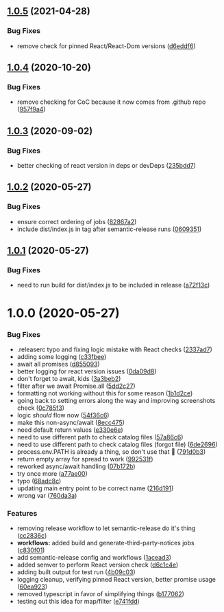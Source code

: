 ## [1.0.5](https://github.com/newrelic/validate-nerdpack-action/compare/v1.0.4...v1.0.5) (2021-04-28)


### Bug Fixes

* remove check for pinned React/React-Dom versions ([d6eddf6](https://github.com/newrelic/validate-nerdpack-action/commit/d6eddf664279f6221d83d5a6c606fd9a46534254))

## [1.0.4](https://github.com/newrelic/validate-nerdpack-action/compare/v1.0.3...v1.0.4) (2020-10-20)


### Bug Fixes

* remove checking for CoC because it now comes from .github repo ([957f9a4](https://github.com/newrelic/validate-nerdpack-action/commit/957f9a4861c8271b55e7ec940fd1d1cc3618192a))

## [1.0.3](https://github.com/newrelic/validate-nerdpack-action/compare/v1.0.2...v1.0.3) (2020-09-02)


### Bug Fixes

* better checking of react version in deps or devDeps ([235bdd7](https://github.com/newrelic/validate-nerdpack-action/commit/235bdd790d2f7137834108a02bb03fd21c159848))

## [1.0.2](https://github.com/newrelic/validate-nerdpack-action/compare/v1.0.1...v1.0.2) (2020-05-27)


### Bug Fixes

* ensure correct ordering of jobs ([82867a2](https://github.com/newrelic/validate-nerdpack-action/commit/82867a22ccdc9b64bf4dcde812d392d9c56d3e5a))
* include dist/index.js in tag after semantic-release runs ([0609351](https://github.com/newrelic/validate-nerdpack-action/commit/06093512ce40754bd751486cf5c93f18b3fff89f))

## [1.0.1](https://github.com/newrelic/validate-nerdpack-action/compare/v1.0.0...v1.0.1) (2020-05-27)


### Bug Fixes

* need to run build for dist/index.js to be included in release ([a72f13c](https://github.com/newrelic/validate-nerdpack-action/commit/a72f13c7daf56a695b11e1e8481ff6846b555da4))

# 1.0.0 (2020-05-27)


### Bug Fixes

* .releaserc typo and fixing logic mistake with React checks ([2337ad7](https://github.com/newrelic/validate-nerdpack-action/commit/2337ad7bedd292ebd841fafba69489a9a73ab57e))
* adding some logging ([c33fbee](https://github.com/newrelic/validate-nerdpack-action/commit/c33fbeefacb360052ce42afeeaebc939a785c3ec))
* await all promises ([d855093](https://github.com/newrelic/validate-nerdpack-action/commit/d855093e2a4ee342692f3a283bedc9a8b45fac20))
* better logging for react version issues ([0da09d8](https://github.com/newrelic/validate-nerdpack-action/commit/0da09d831fe90f0d1731a425e84a36554276e1c1))
* don't forget to await, kids ([3a3beb2](https://github.com/newrelic/validate-nerdpack-action/commit/3a3beb208bc146a3bb984400f8b47f22cd190d45))
* filter after we await Promise.all ([5dd2c27](https://github.com/newrelic/validate-nerdpack-action/commit/5dd2c2788b10ee985053e5d83b48be86e1a6d0f5))
* formatting not working without this for some reason ([1b1d2ce](https://github.com/newrelic/validate-nerdpack-action/commit/1b1d2cecee1221ae9ea13010a50f640d0a4c3a1c))
* going back to setting errors along the way and improving screenshots check ([0c785f3](https://github.com/newrelic/validate-nerdpack-action/commit/0c785f3cf90e627e0607142d7a3d8b098caf86bb))
* logic *should* flow now ([54f36c6](https://github.com/newrelic/validate-nerdpack-action/commit/54f36c6747ae5ee6bcdfe84ed18a71c02cd53677))
* make this non-async/await ([8ecc475](https://github.com/newrelic/validate-nerdpack-action/commit/8ecc475abdb8cf6548454b70b63379b6679e2d3b))
* need default return values ([e330e6e](https://github.com/newrelic/validate-nerdpack-action/commit/e330e6ed05c28187c2dba0ed96895c2526516bb6))
* need to use different path to check catalog files ([57a86c6](https://github.com/newrelic/validate-nerdpack-action/commit/57a86c6427ed05792f691430015a5aeafc649802))
* need to use different path to check catalog files (forgot file) ([6de2696](https://github.com/newrelic/validate-nerdpack-action/commit/6de26969f5795cb1121f2d67f6e4d7e8fc5d0843))
* process.env.PATH is already a thing, so don't use that :facepalm: ([791d0b3](https://github.com/newrelic/validate-nerdpack-action/commit/791d0b360c0893af03928e113a0bb4a1f9f584ca))
* return empty array for spread to work ([992531f](https://github.com/newrelic/validate-nerdpack-action/commit/992531f084e40a0d55ea972dbbb9640141a48ae2))
* reworked async/await handling ([07b172b](https://github.com/newrelic/validate-nerdpack-action/commit/07b172b901994678bb84f36cfac53471e0d2630d))
* try once more ([a77ae00](https://github.com/newrelic/validate-nerdpack-action/commit/a77ae001bac45fa182493991ba512be0f767e2f2))
* typo ([68adc8c](https://github.com/newrelic/validate-nerdpack-action/commit/68adc8ccdc6ff0b5dbf20a20f2bf9b21fcbb8c87))
* updating main entry point to be correct name ([216d191](https://github.com/newrelic/validate-nerdpack-action/commit/216d1916c3917a1a6998920a137e57da744dfe59))
* wrong var ([760da3a](https://github.com/newrelic/validate-nerdpack-action/commit/760da3ac68d875114b3eeb13cdd23258534574bb))


### Features

* removing release workflow to let semantic-release do it's thing ([cc2836c](https://github.com/newrelic/validate-nerdpack-action/commit/cc2836c692f30b4fb397751a04539024f1ec851e))
* **workflows:** added build and generate-third-party-notices jobs ([c830f01](https://github.com/newrelic/validate-nerdpack-action/commit/c830f01aa2fcf13b4a29b178def9bfdffe36c310))
* add semantic-release config and workflows ([1acead3](https://github.com/newrelic/validate-nerdpack-action/commit/1acead304ac46a620c2fe9a5764467c18cb8f6ad))
* added semver to perform React version check ([d6c1c4e](https://github.com/newrelic/validate-nerdpack-action/commit/d6c1c4ee49067891c4f08b14c4a1286b4aa4b405))
* adding built output for test run ([4b09c03](https://github.com/newrelic/validate-nerdpack-action/commit/4b09c03ccc5b71be3aad9ff431c61afa982cb046))
* logging cleanup, verifying pinned React version, better promise usage ([60ea923](https://github.com/newrelic/validate-nerdpack-action/commit/60ea92321c131e98e272ef48a007583f9c0926af))
* removed typescript in favor of simplifying things ([b177062](https://github.com/newrelic/validate-nerdpack-action/commit/b1770623d74c11336104d64b6ba18d394a6411d2))
* testing out this idea for map/filter ([e741fdd](https://github.com/newrelic/validate-nerdpack-action/commit/e741fdde45eed340a42a7d58bb2a4c48e12b8f3b))
